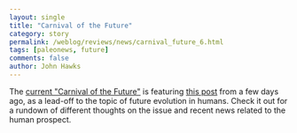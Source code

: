 ```yaml
---
layout: single 
title: "Carnival of the Future" 
category: story
permalink: /weblog/reviews/news/carnival_future_6.html
tags: [paleonews, future] 
comments: false 
author: John Hawks 
---
```



<p>
The <a href="http://www.blog.speculist.com/archives/000362.html">current "Carnival of the Future"</a> is featuring <a href="weblog/reviews/future/balter_still_evolving_2005.html">this post</a> from a few days ago, as a lead-off to the topic of future evolution in humans. Check it out for a rundown of different thoughts on the issue and recent news related to the human prospect. 
</p>

